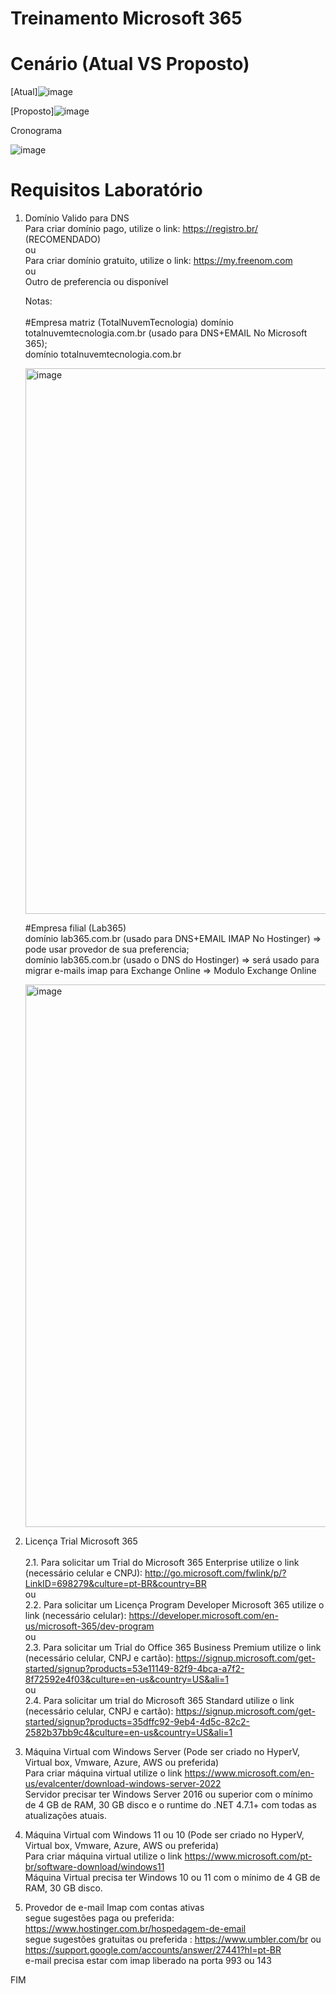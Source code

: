 # Treinamento Microsoft 365

# Cenário (Atual VS Proposto)
   
[Atual]![image](https://github.com/alexosousa/treinamento-ms365-05-2023/assets/49683486/17ad09ef-ee48-4418-891d-7f132201a264)

[Proposto]![image](https://github.com/alexosousa/treinamento-ms365-05-2023/assets/49683486/cadcb3a9-d4ad-4677-a39b-3921d6b71415)

Cronograma

![image](https://github.com/alexosousa/treinamento-ms365-05-2023/assets/49683486/5ae0ff11-4d3d-4f72-831c-6d3ba226cc1c)

# Requisitos Laboratório

1. Domínio Valido para DNS
   <br>Para criar domínio pago, utilize o link: https://registro.br/ (RECOMENDADO)
   <br>ou
   <br>Para criar domínio gratuito, utilize o link: https://my.freenom.com
   <br>ou 
   <br>Outro de preferencia ou disponível
   
   Notas:
   <br>
   <br>
   #Empresa matriz (TotalNuvemTecnologia)
   domínio totalnuvemtecnologia.com.br (usado para DNS+EMAIL No Microsoft 365);
   <br>domínio totalnuvemtecnologia.com.br 
   
   <img width="873" alt="image" src="https://user-images.githubusercontent.com/49683486/172506059-decd6a6a-fea4-4826-b77d-38b7aecdd239.png">
   
   #Empresa filial (Lab365)
   <br>domínio lab365.com.br (usado para DNS+EMAIL IMAP No Hostinger) => pode usar provedor de sua preferencia;
   <br>domínio lab365.com.br (usado o DNS do Hostinger) => será usado para migrar e-mails imap para Exchange Online => Modulo Exchange Online
   
   <img width="868" alt="image" src="https://user-images.githubusercontent.com/49683486/172505816-1171b28f-90c3-4e1e-9d6f-f7f0af2b26f2.png">
   
2. Licença Trial Microsoft 365
   <br>
   <br>2.1. Para solicitar um Trial do Microsoft 365 Enterprise utilize o link (necessário celular e CNPJ): http://go.microsoft.com/fwlink/p/?LinkID=698279&culture=pt-BR&country=BR
   <br>ou
   <br>2.2. Para solicitar um Licença Program Developer Microsoft 365 utilize o link (necessário celular): https://developer.microsoft.com/en-us/microsoft-365/dev-program 
   <br>ou
   <br>2.3. Para solicitar um Trial do Office 365 Business Premium utilize o link (necessário celular, CNPJ e cartão): https://signup.microsoft.com/get-started/signup?products=53e11149-82f9-4bca-a7f2-8f72592e4f03&culture=en-us&country=US&ali=1
   <br>ou
   <br>2.4. Para solicitar um trial do Microsoft 365 Standard utilize o link (necessário celular, CNPJ e cartão): https://signup.microsoft.com/get-started/signup?products=35dffc92-9eb4-4d5c-82c2-2582b37bb9c4&culture=en-us&country=US&ali=1
         
3. Máquina Virtual com Windows Server (Pode ser criado no HyperV, Virtual box, Vmware, Azure, AWS ou preferida)  
   Para criar máquina virtual utilize o link https://www.microsoft.com/en-us/evalcenter/download-windows-server-2022
   <br>Servidor precisar ter Windows Server 2016 ou superior com o mínimo de 4 GB de RAM, 30 GB disco e o runtime do .NET 4.7.1+ com todas as atualizações atuais.

4. Máquina Virtual com Windows 11 ou 10 (Pode ser criado no HyperV, Virtual box, Vmware, Azure, AWS ou preferida)  
   Para criar máquina virtual utilize o link https://www.microsoft.com/pt-br/software-download/windows11
   <br>Máquina Virtual precisa ter Windows 10 ou 11 com o mínimo de 4 GB de RAM, 30 GB disco.
    
5. Provedor de e-mail Imap com contas ativas
   <br>segue sugestões paga ou preferida: https://www.hostinger.com.br/hospedagem-de-email
   <br>segue sugestões gratuitas ou preferida : https://www.umbler.com/br ou https://support.google.com/accounts/answer/27441?hl=pt-BR
   <br>e-mail precisa estar com imap liberado na porta 993 ou 143 

FIM
